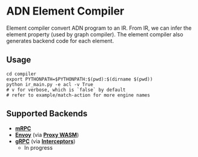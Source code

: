 # ADN Element Compiler

Element compiler convert ADN program to an IR. From IR, we can infer the element property (used by graph compiler). The element compiler also generates backend code for each element.

## Usage

```
cd compiler
export PYTHONPATH=$PYTHONPATH:$(pwd):$(dirname $(pwd))
python ir_main.py -e acl -v True
# v for verbose, which is `false` by default
# refer to example/match-action for more engine names
```

## Supported Backends

- [**mRPC**](https://github.com/phoenix-dataplane/phoenix) 
- [**Envoy**](https://www.envoyproxy.io/) (via [**Proxy WASM**](https://github.com/proxy-wasm/proxy-wasm-rust-sdk))
- [**gRPC**](https://github.com/grpc/grpc-go) (via [**Interceptors**](https://github.com/grpc-ecosystem/go-grpc-middleware))
    - In progress